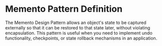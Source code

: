 # Memento Pattern Definition

The Memento Design Pattern allows an object's state to be captured externally so that it can be restored to that state later, without violating encapsulation. This pattern is useful when you need to implement undo functionality, checkpoints, or state rollback mechanisms in an application.
